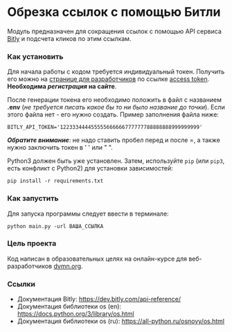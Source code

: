 # Обрезка ссылок с помощью Битли

Модуль предназначен для сокращения ссылок с помощью API сервиса [Bitly](bitly.com) и подсчета кликов по этим ссылкам.

### Как установить

Для начала работы с кодом требуется индивидуальный токен. Получить его можно на [странице для разработчиков](https://dev.bitly.com) по ссылке [access token](https://app.bitly.com/settings/api/). **Необходима _регистрация_ на сайте**.

После генерации токена его необходимо положить в файл с названием **.env** (_не требуется писать какое бы то ни было название до точки_). Если этого файла нет - его нужно создать.
Пример заполнения файла ниже:

```
BITLY_API_TOKEN='122333444455555666666777777788888888999999999'
```

***Обратите внимание***: не надо ставить пробел перед и после =, а также нужно заключить токен в ' ' или " ".

Python3 должен быть уже установлен. 
Затем, используйте `pip` (или `pip3`, есть конфликт с Python2) для установки зависимостей:
```
pip install -r requirements.txt
```


### Как запустить

Для запуска программы следует ввести в терминале:

```
python main.py -url ВАША_ССЫЛКА
```


### Цель проекта

Код написан в образовательных целях на онлайн-курсе для веб-разработчиков [dvmn.org](https://dvmn.org/).

### Ссылки
* Документация Bitly: https://dev.bitly.com/api-reference/
* Документация библиотеки os (en): https://docs.python.org/3/library/os.html
* Документация библиотеки os (ru): https://all-python.ru/osnovy/os.html

